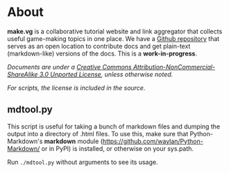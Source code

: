 About
=====

**make.vg** is a collaborative tutorial website and link aggregator that collects useful game-making topics in one place.
We have a [Github repository](https://github.com/Bananattack/makevg) that serves as an open location to contribute docs and get plain-text (markdown-like) versions of the docs. This is a **work-in-progress**.

*Documents are under a [Creative Commons Attribution-NonCommercial-ShareAlike 3.0 Unported License](http://creativecommons.org/licenses/by-nc-sa/3.0/), unless otherwise noted.*

*For scripts, the license is included in the source.*

mdtool.py
---------
This script is useful for taking a bunch of markdown files and dumping the output into a directory of .html files. To use this, make sure that Python-Markdown's **markdown** module (<https://github.com/waylan/Python-Markdown/> or in PyPI) is installed, or otherwise on your sys.path.

Run `./mdtool.py` without arguments to see its usage.